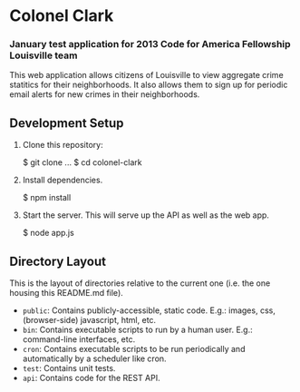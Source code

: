 # Colonel Clark
### January test application for 2013 Code for America Fellowship Louisville team

This web application allows citizens of Louisville to view aggregate crime statitics for their neighborhoods. It also allows them to sign up for periodic email alerts for new crimes in their neighborhoods.

## Development Setup

1) Clone this repository:

    $ git clone ...
    $ cd colonel-clark

2) Install dependencies.

    $ npm install

3) Start the server. This will serve up the API as well as the web app.

    $ node app.js

## Directory Layout

This is the layout of directories relative to the current one (i.e. the one housing this README.md file).
* `public`: Contains publicly-accessible, static code. E.g.: images, css, (browser-side) javascript, html, etc.
* `bin`: Contains executable scripts to run by a human user. E.g.: command-line interfaces, etc.
* `cron`: Contains executable scripts to be run periodically and automatically by a scheduler like cron.
* `test`: Contains unit tests.
* `api`: Contains code for the REST API.
